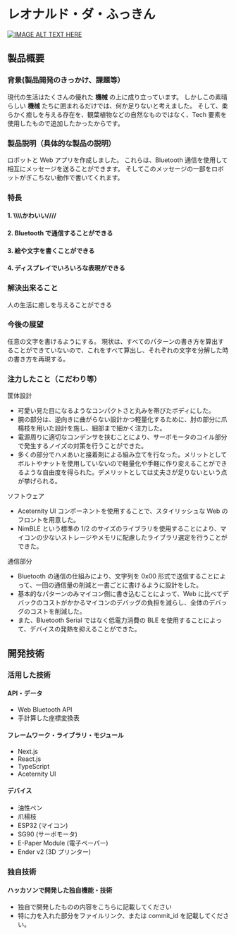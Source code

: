 # レオナルド・ダ・ふっきん

[![IMAGE ALT TEXT HERE](https://jphacks.com/wp-content/uploads/2024/07/JPHACKS2024_ogp.jpg)](https://www.youtube.com/watch?v=DZXUkEj-CSI)

## 製品概要

### 背景(製品開発のきっかけ、課題等）

現代の生活はたくさんの優れた **機械** の上に成り立っています。
しかしこの素晴らしい **機械** たちに囲まれるだけでは、何か足りないと考えました。
そして、柔らかく癒しを与える存在を、観葉植物などの自然なものではなく、Tech 要素を使用したもので追加したかったからです。

### 製品説明（具体的な製品の説明）

ロボットと Web アプリを作成しました。
これらは、Bluetooth 通信を使用して相互にメッセージを送ることができます。
そしてこのメッセージの一部をロボットがぎこちない動作で書いてくれます。

### 特長

#### 1. \\\\\\\\かわいい////

#### 2. Bluetooth で通信することができる

#### 3. 絵や文字を書くことができる

#### 4. ディスプレイでいろいろな表現ができる

### 解決出来ること

人の生活に癒しを与えることができる

### 今後の展望

任意の文字を書けるようにする。
現状は、すべてのパターンの書き方を算出することができていないので、これをすべて算出し、それぞれの文字を分解した時の書き方を再現する。

### 注力したこと（こだわり等）

筐体設計

- 可愛い見た目になるようなコンパクトさと丸みを帯びたボディにした。
- 腕の部分は、逆向きに曲がらない設計かつ軽量化するために、肘の部分に爪楊枝を用いた設計を施し、細部まで細かく注力した。
- 電源周りに適切なコンデンサを挟むことにより、サーボモータのコイル部分で発生するノイズの対策を行うことができた。
- 多くの部分でハメあいと接着剤による組み立てを行なった。メリットとしてボルトやナットを使用していないので軽量化や手軽に作り変えることができるような自由度を得られた。デメリットとしては丈夫さが足りないという点が挙げられる。

ソフトウェア

- Aceternity UI コンポーネントを使用することで、スタイリッシュな Web のフロントを用意した。
- NimBLE という標準の 1/2 のサイズのライブラリを使用することにより、マイコンの少ないストレージやメモリに配慮したライブラリ選定を行うことができた。

通信部分

- Bluetooth の通信の仕組みにより、文字列を 0x00 形式で送信することによって、一回の通信量の削減と一書ごとに書けるように設計をした。
- 基本的なパターンのみマイコン側に書き込むことによって、Web に比べてデバックのコストがかかるマイコンのデバッグの負担を減らし、全体のデバッグのコストを削減した。
- また、Bluetooth Serial ではなく低電力消費の BLE を使用することによって、デバイスの発熱を抑えることができた。

## 開発技術

### 活用した技術

#### API・データ

- Web Bluetooth API
- 手計算した座標変換表

#### フレームワーク・ライブラリ・モジュール

- Next.js
- React.js
- TypeScript
- Aceternity UI

#### デバイス

- 油性ペン
- 爪楊枝
- ESP32 (マイコン)
- SG90 (サーボモータ)
- E-Paper Module (電子ペーパー)
- Ender v2 (3D プリンター)

### 独自技術

#### ハッカソンで開発した独自機能・技術

- 独自で開発したものの内容をこちらに記載してください
- 特に力を入れた部分をファイルリンク、または commit_id を記載してください。
